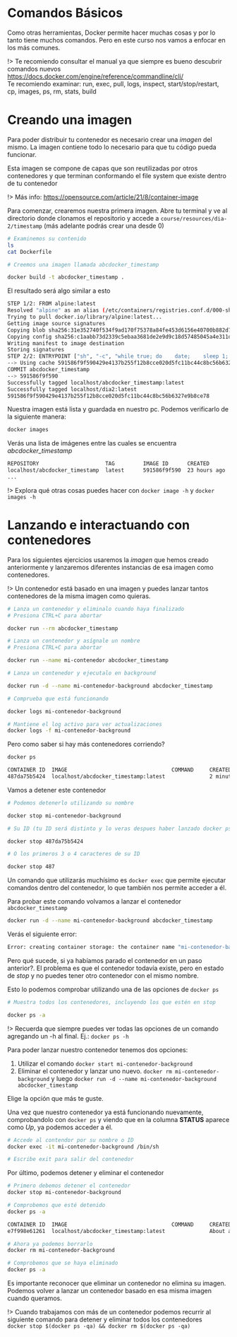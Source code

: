 # Comandos Básicos

Como otras herramientas, Docker permite hacer muchas cosas y por lo tanto tiene muchos comandos. Pero en este curso nos vamos a enfocar en los más comunes.

!> Te recomiendo consultar el manual ya que siempre es bueno descubrir comandos nuevos https://docs.docker.com/engine/reference/commandline/cli/  
Te recomiendo examinar: run, exec, pull, logs, inspect, start/stop/restart, cp, images, ps, rm, stats, build

# Creando una imagen

Para poder distribuir tu contenedor es necesario crear una *imagen* del mismo. La imagen contiene todo lo necesario para que tu código pueda funcionar.

Esta imagen se compone de capas que son reutilizadas por otros contenedores y que terminan conformando el file system que existe dentro de tu contenedor

!> Más info: https://opensource.com/article/21/8/container-image

Para comenzar, crearemos nuestra primera imagen. Abre tu terminal y ve al directorio donde clonamos el repositorio y accede a `course/resources/dia-2/timestamp` (más adelante podrás crear una desde 0)

```sh
# Examinemos su contenido
ls
cat Dockerfile
```

```sh
# Creemos una imagen llamada abcdocker_timestamp

docker build -t abcdocker_timestamp .
```

El resultado será algo similar a esto

```sh
STEP 1/2: FROM alpine:latest
Resolved "alpine" as an alias (/etc/containers/registries.conf.d/000-shortnames.conf)
Trying to pull docker.io/library/alpine:latest...
Getting image source signatures
Copying blob sha256:31e352740f534f9ad170f75378a84fe453d6156e40700b882d737a8f4a6988a3
Copying config sha256:c1aabb73d2339c5ebaa3681de2e9d9c18d57485045a4e311d9f8004bec208d67
Writing manifest to image destination
Storing signatures
STEP 2/2: ENTRYPOINT ["sh", "-c", "while true; do    date;    sleep 1; done"]
--> Using cache 591586f9f590429e4137b255f12b8cce020d5fc11bc44c8bc56b6327e9b8ce78
COMMIT abcdocker_timestamp
--> 591586f9f590
Successfully tagged localhost/abcdocker_timestamp:latest
Successfully tagged localhost/dia2:latest
591586f9f590429e4137b255f12b8cce020d5fc11bc44c8bc56b6327e9b8ce78
```

Nuestra imagen está lista y guardada en nuestro pc. Podemos verificarlo de la siguiente manera:

```sh
docker images
```

Verás una lista de imágenes entre las cuales se encuentra *abcdocker_timestamp*

```sh
REPOSITORY                     TAG         IMAGE ID      CREATED       SIZE
localhost/abcdocker_timestamp  latest      591586f9f590  23 hours ago  7.62 MB
...
```

!> Explora qué otras cosas puedes hacer con `docker image -h` y `docker images -h`

# Lanzando e interactuando con contenedores

Para los siguientes ejercicios usaremos la *imagen* que hemos creado anteriormente y lanzaremos diferentes instancias de esa imagen como contenedores.

!> Un contenedor está basado en una imagen y puedes lanzar tantos contenedores de la misma imagen como quieras.

```sh
# Lanza un contenedor y eliminalo cuando haya finalizado
# Presiona CTRL+C para abortar

docker run --rm abcdocker_timestamp
```

```sh
# Lanza un contenedor y asígnale un nombre
# Presiona CTRL+C para abortar

docker run --name mi-contenedor abcdocker_timestamp
```

```sh
# Lanza un contenedor y ejecutalo en background

docker run -d --name mi-contenedor-background abcdocker_timestamp

# Comprueba que está funcionando

docker logs mi-contenedor-background

# Mantiene el log activo para ver actualizaciones
docker logs -f mi-contenedor-background
```

Pero como saber si hay más contenedores corriendo?

```sh
docker ps
```

```sh
CONTAINER ID  IMAGE                                 COMMAND     CREATED        STATUS        PORTS       NAMES
487da75b5424  localhost/abcdocker_timestamp:latest              2 minutes ago  Up 2 minutes              mi-contenedor-background
```

Vamos a detener este contenedor

```sh
# Podemos detenerlo utilizando su nombre

docker stop mi-contenedor-background

# Su ID (tu ID será distinto y lo veras despues haber lanzado docker ps)

docker stop 487da75b5424

# O los primeros 3 o 4 caracteres de su ID

docker stop 487
```

Un comando que utilizarás muchísimo es `docker exec` que permite ejecutar comandos dentro del contenedor, lo que también nos permite acceder a él.

Para probar este comando volvamos a lanzar el contenedor `abcdocker_timestamp`

```sh
docker run -d --name mi-contenedor-background abcdocker_timestamp

```

Verás el siguiente error:

```sh
Error: creating container storage: the container name "mi-contenedor-background" is already in use by 94af5447d11a393b1ecd2b9a2964a1c43635749a6c61f328a9bc14406242c54f. You have to remove that container to be able to reuse that name: that name is already in use
```

Pero qué sucede, si ya habíamos parado el contenedor en un paso anterior?. El problema es que el contenedor todavía existe, pero en estado de *stop* y no puedes tener otro contenedor con el mismo nombre.

Esto lo podemos comprobar utilizando una de las opciones de `docker ps`

```sh
# Muestra todos los contenedores, incluyendo los que estén en stop

docker ps -a
```

!> Recuerda que siempre puedes ver todas las opciones de un comando agregando un -h al final. Ej.: `docker ps -h`

Para poder lanzar nuestro contenedor tenemos dos opciones:

1. Utilizar el comando `docker start mi-contenedor-background`
2. Eliminar el contenedor y lanzar uno nuevo. `docker rm mi-contenedor-background` y luego `docker run -d --name mi-contenedor-background abcdocker_timestamp`

Elige la opción que más te guste.

Una vez que nuestro contenedor ya está funcionando nuevamente, comprobandolo con `docker ps` y viendo que en la columna **STATUS** aparece como *Up*, ya podemos acceder a él.

```sh
# Accede al contendor por su nombre o ID
docker exec -it mi-contenedor-background /bin/sh

# Escribe exit para salir del contenedor
```

Por último, podemos detener y eliminar el contenedor

```sh
# Primero debemos detener el contenedor
docker stop mi-contenedor-background

# Comprobemos que esté detenido
docker ps -a

CONTAINER ID  IMAGE                                 COMMAND     CREATED             STATUS                       PORTS       NAMES
e7f998e61261  localhost/abcdocker_timestamp:latest              About a minute ago  Exited (137) 22 seconds ago              mi-contenedor-background

# Ahora ya podemos borrarlo
docker rm mi-contenedor-background

# Comprobemos que se haya eliminado
docker ps -a
```

Es importante reconocer que eliminar un contenedor no elimina su imagen. Podemos volver a lanzar un contenedor basado en esa misma imagen cuando queramos.

!> Cuando trabajamos con más de un contenedor podemos recurrir al siguiente comando para detener y eliminar todos los contenedores  
`docker stop $(docker ps -qa) && docker rm $(docker ps -qa)`
